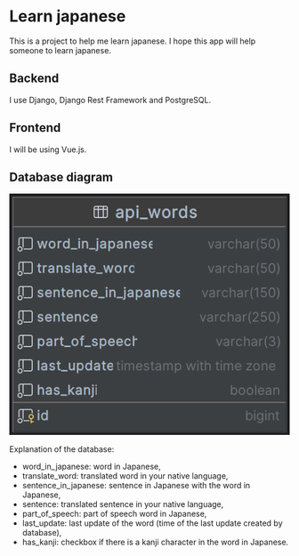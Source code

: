# Learn japanese
This is a project to help me learn japanese. I hope this app will help someone to learn japanese.

## Backend
I use Django, Django Rest Framework and PostgreSQL.

## Frontend
I will be using Vue.js.

## Database diagram
!['Database diagram'](database_diagram.png 'Database diagram')

Explanation of the database:
- word_in_japanese: word in Japanese,
- translate_word: translated word in your native language,
- sentence_in_japanese: sentence in Japanese with the word in Japanese,
- sentence: translated sentence in your native language,
- part_of_speech: part of speech word in Japanese,
- last_update: last update of the word (time of the last update created by database),
- has_kanji: checkbox if there is a kanji character in the word in Japanese.